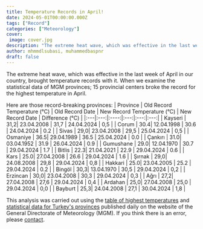 ```yaml
---
title: Temperature Records in April!
date: 2024-05-01T00:00:00.000Z
tags: ["Record"]
categories: ["Meteorology"]
cover:
 image: cover.jpg
description: "The extreme heat wave, which was effective in the last week of April in Turkey, led to the highest temperature records for April being broken in 15 provincial centers. In provinces such as Kayseri, Çorum and Sivas, old temperature records were broken and new temperature records were set. Here are the details..."
author: mhmmdlsubasi, muhammedbaspnr
draft: false
---
```

The extreme heat wave, which was effective in the last week of April in our country, brought temperature records with it. When we examine the statistical data of MGM provinces; 15 provincial centers broke the record for the highest temperature in April.

Here are those record-breaking provinces:
| Province | Old Record Temperature (°C) | Old Record Date | New Record Temperature (°C) | New Record Date | Difference (°C) |
|:---|:---:|:----:|:---:|:---:|:---:|
| Kayseri | 31,2| 23.04.2008 | 31,7 | 24.04.2024 | 0,5 |
| Corum | 30.4| 12.04.1998 | 30.6 | 24.04.2024 | 0.2 |
| Sivas | 29,0| 23.04.2008 | 29,5 | 25.04.2024 | 0,5 |
| Osmaniye | 36.5| 29.04.1989 | 36.5 | 25.04.2024 | 0.0 |
| Çankırı | 31.0| 03.04.1952 | 31.9 | 26.04.2024 | 0.9 |
| Gumushane | 29.0| 12.04.1970 | 30.7 | 29.04.2024 | 1.7 |
| Bitlis | 22.3| 21.04.2021 | 22.9 | 29.04.2024 | 0.6 |
| Kars | 25.0| 27.04.2008 | 26.6 | 29.04.2024 | 1.6 |
| Şırnak | 29,0| 24.08.2008 | 29,8 | 29.04.2024 | 0,8 |
| Hakkari | 25.0| 23.04.2005 | 25.2 | 29.04.2024 | 0.2 |
| Bingöl | 30,3| 13.04.1970 | 30,5 | 29.04.2024 | 0,2 |
| Erzincan | 30,0| 23.04.2008 | 30,3 | 29.04.2024 | 0,3 |
| Ağrı | 27,2| 27.04.2008 | 27,6 | 29.04.2024 | 0,4 |
| Ardahan | 25,0| 27.04.2008 | 25,0 | 29.04.2024 | 0,0 |
| Bayburt | 25,3| 24.04.2008 | 27,1 | 30.04.2024 | 1,8 |

This analysis was carried out using the [table of highest temperatures](https://mgm.gov.tr/sondurum/en-yuksek-sicakliklar.aspx) and [statistical data for Turkey's provinces](https://mgm.gov.tr/veridegerlendirme/il-ve-ilceler-istatistik.aspx?k=A) published daily on the website of the General Directorate of Meteorology (MGM). If you think there is an error, please [contact](https://mhmmdlsubasi.github.io/contact).